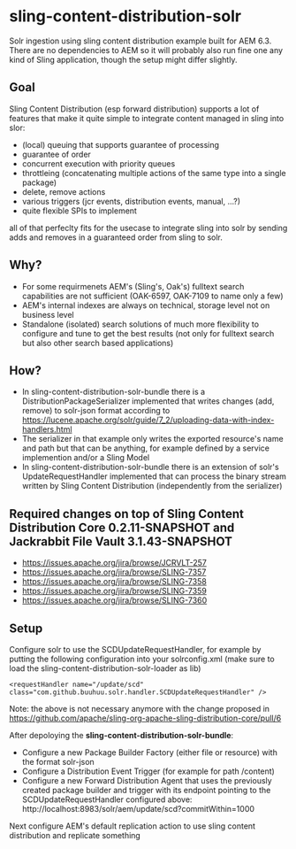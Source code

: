 # sling-content-distribution-solr

Solr ingestion using sling content distribution example built for AEM 6.3. There are no dependencies to AEM so it will probably also run fine one any kind of Sling application, though the setup might differ slightly. 

## Goal

Sling Content Distribution (esp forward distribution) supports a lot of features that make it quite simple to integrate content managed in sling into slor:

- (local) queuing that supports guarantee of processing
- guarantee of order
- concurrent execution with priority queues
- throttleing (concatenating multiple actions of the same type into a single package)
- delete, remove actions
- various triggers (jcr events, distribution events, manual, ...?)
- quite flexible SPIs to implement

all of that perfeclty fits for the usecase to integrate sling into solr by sending adds and removes in a guaranteed order from sling to solr.

## Why?

- For some requirmenets AEM's (Sling's, Oak's) fulltext search capabilities are not sufficient (OAK-6597, OAK-7109 to name only a few)
- AEM's internal indexes are always on technical, storage level not on business level
- Standalone (isolated) search solutions of much more flexibility to configure and tune to get the best results (not only for fulltext search but also other search based applications)

## How?

- In sling-content-distribution-solr-bundle there is a DistributionPackageSerializer implemented that writes changes (add, remove) to solr-json format according to https://lucene.apache.org/solr/guide/7_2/uploading-data-with-index-handlers.html
- The serializer in that example only writes the exported resource's name and path but that can be anything, for example defined by a service implemention and/or a Sling Model
- In sling-content-distribution-solr-bundle there is an extension of solr's UpdateRequestHandler implemented that can process the binary stream written by Sling Content Distribution (independently from the serializer)

## Required changes on top of Sling Content Distribution Core 0.2.11-SNAPSHOT and Jackrabbit File Vault 3.1.43-SNAPSHOT

- https://issues.apache.org/jira/browse/JCRVLT-257
- https://issues.apache.org/jira/browse/SLING-7357
- https://issues.apache.org/jira/browse/SLING-7358
- https://issues.apache.org/jira/browse/SLING-7359
- https://issues.apache.org/jira/browse/SLING-7360

## Setup

Configure solr to use the SCDUpdateRequestHandler, for example by putting the following configuration into your solrconfig.xml (make sure to load the sling-content-distribution-solr-loader as lib)

```
<requestHandler name="/update/scd" class="com.github.buuhuu.solr.handler.SCDUpdateRequestHandler" />
```

Note: the above is not necessary anymore with the change proposed in https://github.com/apache/sling-org-apache-sling-distribution-core/pull/6

After depoloying the **sling-content-distribution-solr-bundle**:

- Configure a new Package Builder Factory (either file or resource) with the format solr-json
- Configure a Distribution Event Trigger (for example for path /content)
- Configure a new Forward Distribution Agent that uses the previously created package builder and trigger with its endpoint pointing to the SCDUpdateRequestHandler configured above: http://localhost:8983/solr/aem/update/scd?commitWithin=1000

Next configure AEM's default replication action to use sling content distribution and replicate something
